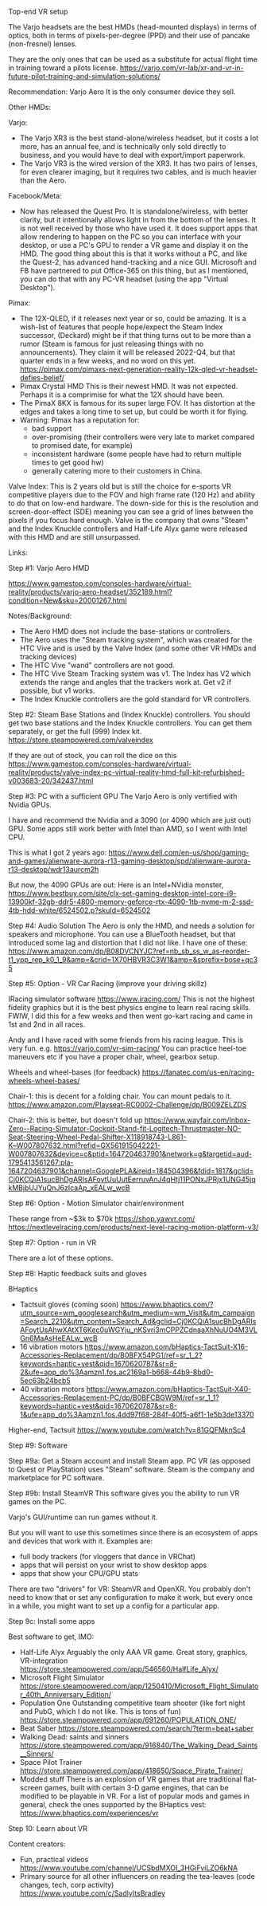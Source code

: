 Top-end VR setup

The Varjo headsets are the best HMDs (head-mounted displays) in terms of optics, both in terms of pixels-per-degree (PPD) and their use of pancake (non-fresnel) lenses.

They are the only ones that can be used as a substitute for actual flight time in training toward a pilots license.
https://varjo.com/vr-lab/xr-and-vr-in-future-pilot-training-and-simulation-solutions/

Recommendation: Varjo Aero
It is the only consumer device they sell.

Other HMDs:

Varjo:
- The Varjo XR3 is the best stand-alone/wireless headset, but it costs a lot more, has an annual fee, and is technically only sold directly to business, and you would have to deal with export/import paperwork.
- The Varjo VR3 is the wired version of the XR3. It has two pairs of lenses, for even clearer imaging, but it requires two cables, and is much heavier than the Aero.

Facebook/Meta:
- Now has released the Quest Pro.
It is standalone/wireless, with better clarity, but it intentionally allows light in from the bottom of the lenses. It is not well received by those who have used it. It does support apps that allow rendering to happen on the PC so you can interface with your desktop, or use a PC's GPU to render a VR game and display it on the HMD. The good thing about this is that it works without a PC, and like the Quest-2, has advanced hand-tracking and a nice GUI. Microsoft and FB have partnered to put Office-365 on this thing, but as I mentioned, you can do that with any PC-VR headset (using the app "Virtual Desktop").

Pimax:
- The 12X-QLED, if it releases next year or so, could be amazing. It is a wish-list of features that people hope/expect the Steam Index successor, (Deckard) might be if that thing turns out to be more than a rumor (Steam is famous for just releasing things with no announcements). They claim it will be released 2022-Q4, but that quarter ends in a few weeks, and no word on this yet. https://pimax.com/pimaxs-next-generation-reality-12k-qled-vr-headset-defies-belief/
- Pimax Crystal HMD
  This is their newest HMD. It was not expected. Perhaps it is a comprimise for what the 12X should have been.
- The PimaX 8KX is famous for its super large FOV. It has distortion at the edges and takes a long time to set up, but could be worth it for flying.
- Warning: Pimax has a reputation for:
  - bad support
  - over-promising (their controllers were very late to market compared to promised date, for example)
  - inconsistent hardware (some people have had to return multiple times to get good hw)
  - generally catering more to their customers in China.

Valve Index:
  This is 2 years old but is still the choice for e-sports VR competitive players due to the FOV and high frame rate (120 Hz) and ability to do that on low-end hardware. The down-side for this is the resolution and screen-door-effect (SDE) meaning you can see a grid of lines between the pixels if you focus hard enough.
  Valve is the company that owns "Steam" and the Index Knuckle controllers and Half-Life Alyx game were released with this HMD and are still unsurpassed.


Links:

Step #1: Varjo Aero HMD

https://www.gamestop.com/consoles-hardware/virtual-reality/products/varjo-aero-headset/352189.html?condition=New&sku=20001267.html

Notes/Background:
- The Aero HMD does not include the base-stations or controllers.
- The Aero uses the "Steam tracking system", which was created for the HTC Vive
and is used by the Valve Index (and some other VR HMDs and tracking devices)
- The HTC Vive "wand" controllers are not good.
- The HTC Vive Steam Tracking system was v1. The Index has V2 which extends the range and angles that the trackers work at. Get v2 if possible, but v1 works.
- The Index Knuckle controllers are the gold standard for VR controllers.

Step #2: Steam Base Stations and (Index Knuckle) controllers.
You should get two base stations and the Index Knuckle controllers.
You can get them separately, or get the full (999) Index kit.
https://store.steampowered.com/valveindex

If they are out of stock, you can roll the dice on this
https://www.gamestop.com/consoles-hardware/virtual-reality/products/valve-index-pc-virtual-reality-hmd-full-kit-refurbished-v003683-20/342437.html

Step #3: PC with a sufficient GPU
The Varjo Aero is only vertified with Nvidia GPUs.

I have and recommend the Nvidia and a 3090 (or 4090 which are just out) GPU.
Some apps still work better with Intel than AMD, so I went with Intel CPU.

This is what I got 2 years ago:
https://www.dell.com/en-us/shop/gaming-and-games/alienware-aurora-r13-gaming-desktop/spd/alienware-aurora-r13-desktop/wdr13aurcm2h

But now, the 4090 GPUs are out:
Here is an Intel+NVidia monster,
https://www.bestbuy.com/site/clx-set-gaming-desktop-intel-core-i9-13900kf-32gb-ddr5-4800-memory-geforce-rtx-4090-1tb-nvme-m-2-ssd-4tb-hdd-white/6524502.p?skuId=6524502

Step #4: Audio Solution
The Aero is only the HMD, and needs a solution for speakers and microphone.
You can use a BlueTooth headset, but that introduced some lag and distortion that I did not like. I have one of these:
https://www.amazon.com/dp/B08DVCNYJC?ref=nb_sb_ss_w_as-reorder-t1_ypp_rep_k0_1_9&amp=&crid=1X70HBVR3C3W1&amp=&sprefix=bose+qc35

Step #5: Option - VR Car Racing (improve your driving skillz)


IRacing simulator software
https://www.iracing.com/
This is not the highest fidelity graphics but it is the best physics engine to learn real racing skills.
FWIW, I did this for a few weeks and then went go-kart racing and came in 1st and 2nd in all races.

Andy and I have raced with some friends from his racing league.
This is very fun. e.g. https://varjo.com/vr-sim-racing/
You can practice heel-toe maneuvers etc if you have a proper chair, wheel, gearbox setup.

Wheels and wheel-bases (for feedback)
https://fanatec.com/us-en/racing-wheels-wheel-bases/

Chair-1: this is decent for a folding chair. You can mount pedals to it.
https://www.amazon.com/Playseat-RC0002-Challenge/dp/B009ZELZDS

Chair-2: this is better, but doesn't fold up
https://www.wayfair.com/Inbox-Zero--Racing-Simulator-Cockpit-Stand-fit-Logitech-Thrustmaster-NO-Seat-Steering-Wheel-Pedal-Shifter-X118918743-L861-K~W007807632.html?refid=GX561915042221-W007807632&device=c&ptid=1647204637901&network=g&targetid=aud-1795413561267:pla-1647204637901&channel=GooglePLA&ireid=184504396&fdid=1817&gclid=Cj0KCQiA1sucBhDgARIsAFoytUuUutEerruvAnJ4qHtj11PONxJPRjx1UNG45jqkMBjbUJYuQnJ6zIcaAp_xEALw_wcB

Step #6: Option - Motion Simulator chair/environment

These range from ~$3k to $70k
https://shop.yawvr.com/
https://nextlevelracing.com/products/next-level-racing-motion-platform-v3/


Step #7: Option - run in VR

There are a lot of these options.

Step #8: Haptic feedback suits and gloves

BHaptics
- Tactsuit gloves (coming soon)
  https://www.bhaptics.com/?utm_source=wm_googlesearch&utm_medium=wm_Visit&utm_campaign=Search_2210&utm_content=Search_Ad&gclid=Cj0KCQiA1sucBhDgARIsAFoytUsAhwXAtXT6Kec0uWGYju_nKSvri3mCPPZCdnaaXhNuUO4M3VLGn6MaAsHeEALw_wcB
- 16 vibration motors
  https://www.amazon.com/bHaptics-TactSuit-X16-Accessories-Replacement/dp/B0BFX54PG1/ref=sr_1_2?keywords=haptic+vest&qid=1670620787&sr=8-2&ufe=app_do%3Aamzn1.fos.ac2169a1-b668-44b9-8bd0-5ec63b24bcb5
- 40 vibration motors
  https://www.amazon.com/bHaptics-TactSuit-X40-Accessories-Replacement-PC/dp/B0BFCBGW9M/ref=sr_1_1?keywords=haptic+vest&qid=1670620787&sr=8-1&ufe=app_do%3Aamzn1.fos.4dd97f68-284f-40f5-a6f1-1e5b3de13370

Higher-end, Tactsuit
https://www.youtube.com/watch?v=81GQFMknSc4

Step #9: Software

Step #9a: Get a Steam account and install Steam app.
PC VR (as opposed to Quest or PlayStation) uses "Steam" software.
Steam is the company and marketplace for PC software.

Step #9b: Install SteamVR
This software gives you the ability to run VR games on the PC.

Varjo's GUI/runtime can run games without it.

But you will want to use this sometimes since there is an ecosystem of apps and devices that work with it.
Examples are:
- full body trackers (for vloggers that dance in VRChat)
- apps that will persist on your wrist to show desktop apps
- apps that show your CPU/GPU stats

There are two "drivers" for VR: SteamVR and OpenXR.
You probably don't need to know that or set any configuration to make it work,
but every once in a while, you might want to set up a config for a particular app.


Step 9c: Install some apps

Best software to get, IMO:
- Half-Life Alyx
  Arguably the only AAA VR game. Great story, graphics, VR-integration
  https://store.steampowered.com/app/546560/HalfLife_Alyx/
- Microsoft Flight Simulator
  https://store.steampowered.com/app/1250410/Microsoft_Flight_Simulator_40th_Anniversary_Edition/
- Population One
  Outstanding competitive team shooter (like fort night and PubG, which I do not like. This is tons of fun)
  https://store.steampowered.com/app/691260/POPULATION_ONE/
- Beat Saber
  https://store.steampowered.com/search/?term=beat+saber
- Walking Dead: saints and sinners
  https://store.steampowered.com/app/916840/The_Walking_Dead_Saints__Sinners/
- Space Pilot Trainer
  https://store.steampowered.com/app/418650/Space_Pirate_Trainer/
- Modded stuff
  There is an explosion of VR games that are traditional flat-screen games, built with certain 3-D game engines,
  that can be modified to be playable in VR. For a list of popular mods and games in general, check the ones supported
  by the BHaptics vest:
    https://www.bhaptics.com/experiences/vr


Step 10: Learn about VR

Content creators:
- Fun, practical videos
  https://www.youtube.com/channel/UCSbdMXOI_3HGiFviLZO6kNA
- Primary source for all other influencers on reading the tea-leaves (code changes, tech, corp activity)
  https://www.youtube.com/c/SadlyItsBradley

